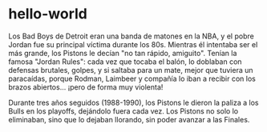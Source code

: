 # hello-world
Los Bad Boys de Detroit eran una banda de matones en la NBA, y el pobre Jordan fue su principal víctima durante los 80s. Mientras él intentaba ser el más grande, los Pistons le decían "no tan rápido, amiguito". Tenían la famosa "Jordan Rules": cada vez que tocaba el balón, lo doblaban con defensas brutales, golpes, y si saltaba para un mate, mejor que tuviera un paracaídas, porque Rodman, Laimbeer y compañía lo iban a recibir con los brazos abiertos... ¡pero de forma muy violenta!

Durante tres años seguidos (1988-1990), los Pistons le dieron la paliza a los Bulls en los playoffs, dejándolo fuera cada vez. Los Pistons no solo lo eliminaban, sino que lo dejaban llorando, sin poder avanzar a las Finales. 
